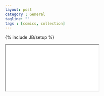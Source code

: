 ```yaml
---
layout: post
category : General
tagline: ""
tags : [comics, collection]
---
```

{% include JB/setup %}

<iframe src="{{ site.url }}/assets/comics/Library/index.html"</iframe>
{{ site.url }}/assets/comics/Library/index.html

I must not fear.
Fear is the mind-killer.
Fear is the little-death that brings total obliteration.
I will face my fear.
I will permit it to pass over me and through me.
And when it has gone past I will turn the inner eye to see its path.
Where the fear has gone there will be nothing.
Only I will remain.